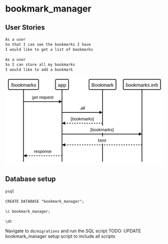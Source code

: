 # bookmark_manager

## User Stories

```
As a user
So that I can see the bookmarks I have
I would like to get a list of bookmarks

As a user
So I can store all my bookmarks
I would like to add a bookmark

```

![user-story-list-bookmarks](media/user-story-list-bookmarks.svg)

## Database setup

```
psql

CREATE DATABASE "bookmark_manager";

\c bookmark_manager;

\dt
```

Navigate to `db/migrations` and run the SQL script
TODO: UPDATE bookmark_manager setup script to include all scripts



